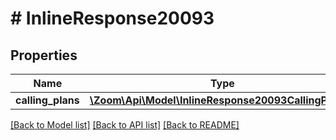 # # InlineResponse20093

## Properties

Name | Type | Description | Notes
------------ | ------------- | ------------- | -------------
**calling_plans** | [**\Zoom\Api\Model\InlineResponse20093CallingPlans[]**](InlineResponse20093CallingPlans.md) |  | [optional] 

[[Back to Model list]](../../README.md#documentation-for-models) [[Back to API list]](../../README.md#documentation-for-api-endpoints) [[Back to README]](../../README.md)



